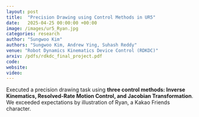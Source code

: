 ```yaml
---
layout: post
title:  "Precision Drawing using Control Methods in UR5"
date:   2025-04-25 00:00:00 +00:00
image: /images/ur5_Ryan.jpg
categories: research
author: "Sungwoo Kim"
authors: "Sungwoo Kim, Andrew Ying, Suhash Reddy"
venue: "Robot Dynamics Kinematics Device Control (RDKDC)"
arxiv: /pdfs/rdkdc_final_project.pdf
code: 
website: 
video: 
---
```

Executed a precision drawing task using <strong>three control methods: Inverse Kinematics, Resolved-Rate Motion Control, and Jacobian Transformation</strong>. We exceeded expectations by illustration of Ryan, a Kakao Friends character.